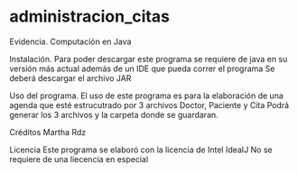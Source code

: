 # administracion_citas
Evidencia. Computación en Java

Instalación.
Para poder descargar este programa se requiere de java en su versión más actual además de un IDE que pueda correr el programa
Se deberá descargar el archivo JAR 

Uso del programa.
El uso de este programa es para la elaboración de una agenda que esté estrucutrado por 3 archivos Doctor, Paciente y Cita
Podrá generar los 3 archivos y la carpeta donde se guardaran.

Créditos
Martha Rdz

Licencia
Este programa se elaboró con la licencia de Intel IdeaIJ
No se requiere de una liecencia en especial
